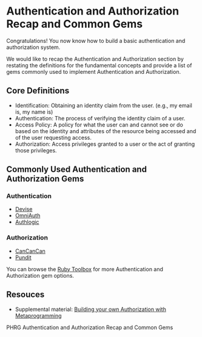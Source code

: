 # Authentication and Authorization Recap and Common Gems

Congratulations! You now know how to build a basic authentication and authorization system.

We would like to recap the Authentication and Authorization section by restating the definitions for the fundamental concepts and provide a list of gems commonly used to implement Authentication and Authorization.

## Core Definitions
- Identification: Obtaining an identity claim from the user. (e.g., my email is, my name is)
- Authentication: The process of verifying the identity claim of a user.
- Access Policy: A policy for what the user can and cannot see or do based on the identity and attributes of the resource being accessed and of the user requesting access.
- Authorization: Access privileges granted to a user or the act of granting those privileges.

## Commonly Used Authentication and Authorization  Gems

### Authentication

- [Devise](https://github.com/plataformatec/devise)
- [OmniAuth](https://github.com/omniauth/omniauth)
- [Authlogic](https://github.com/binarylogic/authlogic)

### Authorization

- [CanCanCan](https://github.com/plataformatec/devise)
- [Pundit](https://github.com/varvet/pundit)

You can browse the [Ruby Toolbox](https://www.ruby-toolbox.com/) for more Authentication and Authorization gem options.

## Resouces
- Supplemental material: [Building your own Authorization with Metaprogramming](https://github.com/learn-co-curriculum/rails-video-review-building-authorization-and-metaprogramming)
<p data-visibility='hidden'>PHRG Authentication and Authorization Recap and Common Gems</p>